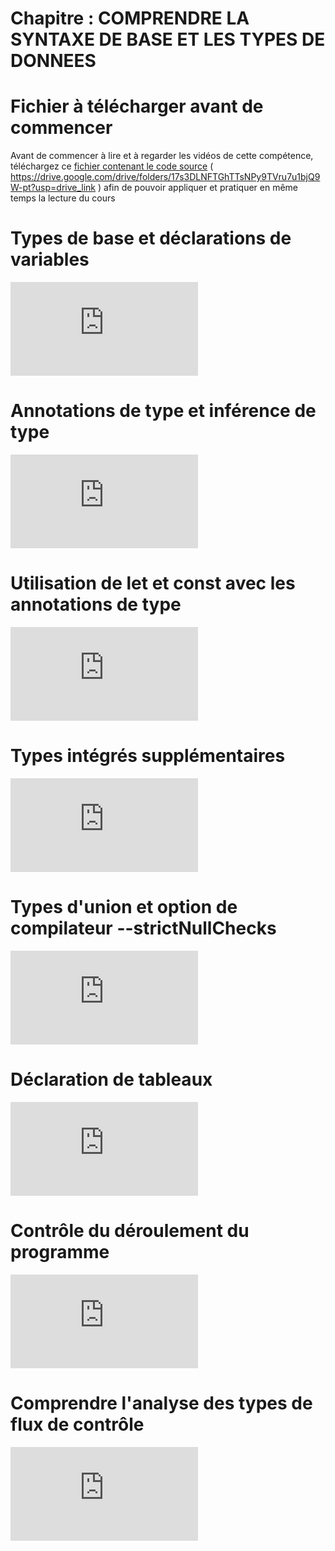 # Chapitre : COMPRENDRE LA SYNTAXE DE BASE ET LES TYPES DE DONNEES


# Fichier à télécharger avant de commencer

Avant de commencer à lire et à regarder les vidéos de cette compétence, téléchargez ce [fichier contenant le code source](https://drive.google.com/drive/folders/17s3DLNFTGhTTsNPy9TVru7u1bjQ9W-pt?usp=drive_link) ( https://drive.google.com/drive/folders/17s3DLNFTGhTTsNPy9TVru7u1bjQ9W-pt?usp=drive_link ) afin de pouvoir appliquer et pratiquer en même temps la lecture du cours

# Types de base et déclarations de variables

<iframe allowfullscreen="true" frameborder="0" src="https://www.youtube.com/embed/wrsV-TdN45o"></iframe>

# Annotations de type et inférence de type

<iframe allowfullscreen="true" frameborder="0" src="https://www.youtube.com/embed/TNxgbOIxRso"></iframe>

# Utilisation de let et const avec les annotations de type

<iframe allowfullscreen="true" frameborder="0" src="https://www.youtube.com/embed/th_ukGY6Gto"></iframe>

# Types intégrés supplémentaires

<iframe allowfullscreen="true" frameborder="0" src="https://www.youtube.com/embed/xW33fMH5LQ4"></iframe>

# Types d'union et option de compilateur --strictNullChecks

<iframe allowfullscreen="true" frameborder="0" src="https://www.youtube.com/embed/YJPVG_-y_F8"></iframe>

# Déclaration de tableaux

<iframe allowfullscreen="true" frameborder="0" src="https://www.youtube.com/embed/fFkSspMjZ2E"></iframe>

# Contrôle du déroulement du programme

<iframe allowfullscreen="true" frameborder="0" src="https://www.youtube.com/embed/YPYxj0avLz8"></iframe>

# Comprendre l'analyse des types de flux de contrôle

<iframe allowfullscreen="true" frameborder="0" src="https://www.youtube.com/embed/dWR_NCAbWUE"></iframe>
